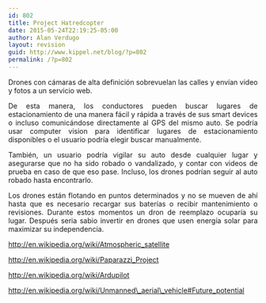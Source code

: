 ```yaml
---
id: 802
title: Project Hatredcopter
date: 2015-05-24T22:19:25-05:00
author: Alan Verdugo
layout: revision
guid: http://www.kippel.net/blog/?p=802
permalink: /?p=802
---
```

<p style="text-align: justify;">
  Drones con cámaras de alta definición sobrevuelan las calles y envían video y fotos a un servicio web.
</p>

<p style="text-align: justify;">
  De esta manera, los conductores pueden buscar lugares de estacionamiento de una manera fácil y rápida a través de sus smart devices o incluso comunicándose directamente al GPS del mismo auto. Se podría usar computer vision para identificar lugares de estacionamiento disponibles o el usuario podría elegir buscar manualmente.
</p>

<p style="text-align: justify;">
  También, un usuario podría vigilar su auto desde cualquier lugar y asegurarse que no ha sido robado o vandalizado, y contar con videos de prueba en caso de que eso pase. Incluso, los drones podrían seguir al auto robado hasta encontrarlo.
</p>

<p style="text-align: justify;">
  Los drones están flotando en puntos determinados y no se mueven de ahí hasta que es necesario recargar sus baterías o recibir mantenimiento o revisiones. Durante estos momentos un dron de reemplazo ocuparía su lugar. Después seria sabio invertir en drones que usen energía solar para maximizar su independencia.
</p>

http://en.wikipedia.org/wiki/Atmospheric_satellite

http://en.wikipedia.org/wiki/Paparazzi_Project

http://en.wikipedia.org/wiki/Ardupilot

http://en.wikipedia.org/wiki/Unmanned\_aerial\_vehicle#Future_potential